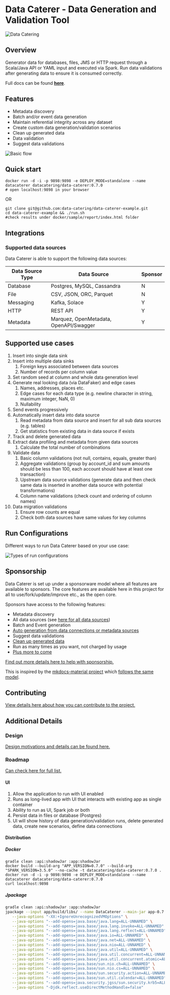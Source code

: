 # Data Caterer - Data Generation and Validation Tool

![Data Catering](misc/banner/logo_landscape_banner.svg)

## Overview

Generator data for databases, files, JMS or HTTP request through a Scala/Java API or YAML input and executed via Spark.
Run data validations after generating data to ensure it is consumed correctly.

Full docs can be found [**here**](https://data.catering).

## Features

- Metadata discovery
- Batch and/or event data generation
- Maintain referential integrity across any dataset
- Create custom data generation/validation scenarios
- Clean up generated data
- Data validation
- Suggest data validations

![Basic flow](design/basic_data_caterer_flow_medium.gif)

## Quick start

```shell
docker run -d -i -p 9898:9898 -e DEPLOY_MODE=standalone --name datacaterer datacatering/data-caterer:0.7.0
# open localhost:9898 in your browser
```

OR

```shell
git clone git@github.com:data-catering/data-caterer-example.git
cd data-caterer-example && ./run.sh
#check results under docker/sample/report/index.html folder
```

## Integrations

### Supported data sources

Data Caterer is able to support the following data sources:

| Data Source Type | Data Source                            | Sponsor |
|------------------|----------------------------------------|---------|
| Database         | Postgres, MySQL, Cassandra             | N       |
| File             | CSV, JSON, ORC, Parquet                | N       |
| Messaging        | Kafka, Solace                          | Y       |
| HTTP             | REST API                               | Y       |
| Metadata         | Marquez, OpenMetadata, OpenAPI/Swagger | Y       |

## Supported use cases

1. Insert into single data sink
2. Insert into multiple data sinks
   1. Foreign keys associated between data sources
   2. Number of records per column value
3. Set random seed at column and whole data generation level
4. Generate real looking data (via DataFaker) and edge cases
   1. Names, addresses, places etc.
   2. Edge cases for each data type (e.g. newline character in string, maximum integer, NaN, 0)
   3. Nullability
5. Send events progressively
6. Automatically insert data into data source
   1. Read metadata from data source and insert for all sub data sources (e.g. tables)
   2. Get statistics from existing data in data source if exists
7. Track and delete generated data
8. Extract data profiling and metadata from given data sources
   1. Calculate the total number of combinations
9. Validate data
   1. Basic column validations (not null, contains, equals, greater than)
   2. Aggregate validations (group by account_id and sum amounts should be less than 100, each account should have at
      least one transaction)
   3. Upstream data source validations (generate data and then check same data is inserted in another data source with
      potential transformations)
   4. Column name validations (check count and ordering of column names)
10. Data migration validations
    1. Ensure row counts are equal
    2. Check both data sources have same values for key columns

## Run Configurations

Different ways to run Data Caterer based on your use case:

![Types of run configurations](design/high_level_flow-run-config.svg)

## Sponsorship

Data Caterer is set up under a sponsorware model where all features are available to sponsors. The core features
are available here in this project for all to use/fork/update/improve etc., as the open core.

Sponsors have access to the following features:

- Metadata discovery
- All data sources (see [here for all data sources](https://data.catering/setup/connection/))
- Batch and Event generation
- [Auto generation from data connections or metadata sources](https://data.catering/setup/guide/scenario/auto-generate-connection/)
- Suggest data validations
- [Clean up generated data](https://data.catering/setup/guide/scenario/delete-generated-data/)
- Run as many times as you want, not charged by usage
- [Plus more to come](#roadmap)

[Find out more details here to help with sponsorship.](https://data.catering/sponsor)

This is inspired by the [mkdocs-material project](https://github.com/squidfunk/mkdocs-material) which
[follows the same model](https://squidfunk.github.io/mkdocs-material/insiders/).

## Contributing

[View details here about how you can contribute to the project.](CONTRIBUTING.md)

## Additional Details

### Design

[Design motivations and details can be found here.](https://data.catering/setup/design)

### Roadmap

[Can check here for full list.](https://data.catering/use-case/roadmap/)

#### UI

1. Allow the application to run with UI enabled
2. Runs as long-lived app with UI that interacts with existing app as single container
3. Ability to run as UI, Spark job or both
4. Persist data in files or database (Postgres)
5. UI will show history of data generation/validation runs, delete generated data, create new scenarios, define data connections

#### Distribution

##### Docker

```shell
gradle clean :api:shadowJar :app:shadowJar
docker build --build-arg "APP_VERSION=0.7.0" --build-arg "SPARK_VERSION=3.5.0" --no-cache -t datacatering/data-caterer:0.7.0 .
docker run -d -i -p 9898:9898 -e DEPLOY_MODE=standalone --name datacaterer datacatering/data-caterer:0.7.0
curl localhost:9898
```

##### Jpackage

```bash
gradle clean :api:shadowJar :app:shadowJar
jpackage --input app/build/libs/ --name DataCaterer --main-jar app-0.7.0-all.jar --main-class io.github.datacatering.datacaterer.core.ui.AkkaHttpServer --type dmg \
   --java-options "-XX:+IgnoreUnrecognizedVMOptions" \
   --java-options "--add-opens=java.base/java.lang=ALL-UNNAMED" \
   --java-options "--add-opens=java.base/java.lang.invoke=ALL-UNNAMED" \
   --java-options "--add-opens=java.base/java.lang.reflect=ALL-UNNAMED" \
   --java-options "--add-opens=java.base/java.io=ALL-UNNAMED" \
   --java-options "--add-opens=java.base/java.net=ALL-UNNAMED" \
   --java-options "--add-opens=java.base/java.nio=ALL-UNNAMED" \
   --java-options "--add-opens=java.base/java.util=ALL-UNNAMED" \
   --java-options "--add-opens=java.base/java.util.concurrent=ALL-UNNAMED" \
   --java-options "--add-opens=java.base/java.util.concurrent.atomic=ALL-UNNAMED" \
   --java-options "--add-opens=java.base/sun.nio.ch=ALL-UNNAMED" \
   --java-options "--add-opens=java.base/sun.nio.cs=ALL-UNNAMED" \
   --java-options "--add-opens=java.base/sun.security.action=ALL-UNNAMED" \
   --java-options "--add-opens=java.base/sun.util.calendar=ALL-UNNAMED" \
   --java-options "--add-opens=java.security.jgss/sun.security.krb5=ALL-UNNAMED" \
   --java-options "-Djdk.reflect.useDirectMethodHandle=false"
```
